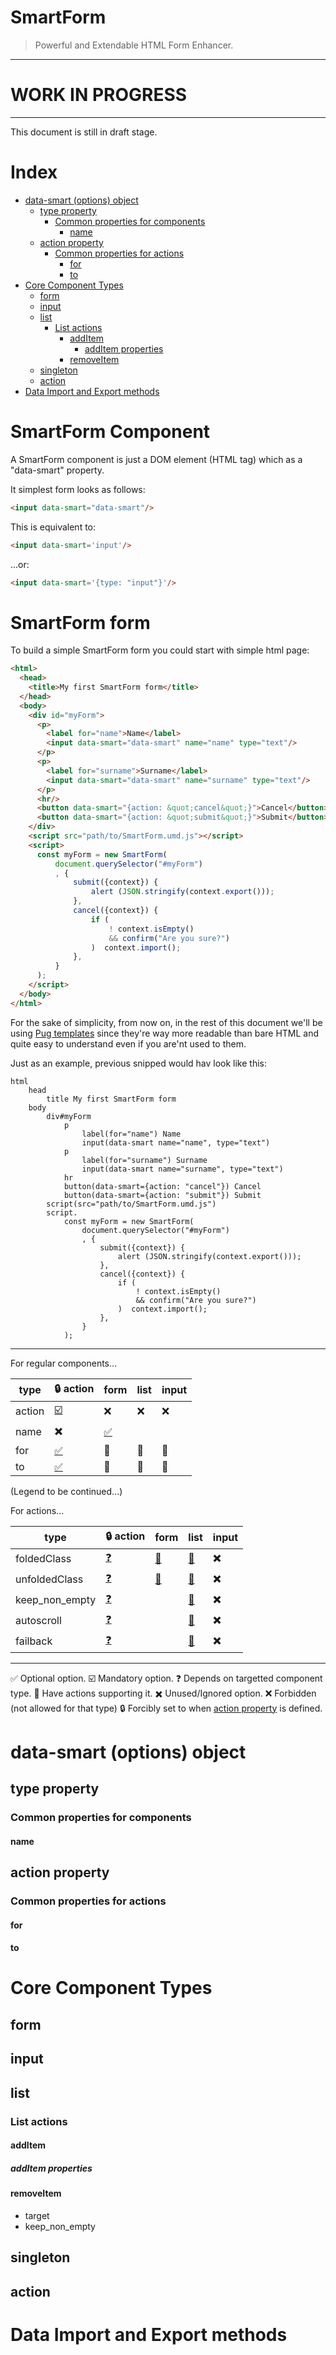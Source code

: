 SmartForm
=========

> Powerful and Extendable HTML Form Enhancer.

------------------------------

#      WORK IN PROGRESS      #

------------------------------


This document is still in draft stage.

Index
=====

<!-- vim-markdown-toc GitLab -->

* [data-smart (options) object](#data-smart-options-object)
    * [type property](#type-property)
        * [Common properties for components](#common-properties-for-components)
            * [name](#name)
    * [action property](#action-property)
        * [Common properties for actions](#common-properties-for-actions)
            * [for](#for)
            * [to](#to)
* [Core Component Types](#core-component-types)
    * [form](#form)
    * [input](#input)
    * [list](#list)
        * [List actions](#list-actions)
            * [addItem](#additem)
                * [addItem properties](#additem-properties)
            * [removeItem](#removeitem)
    * [singleton](#singleton)
    * [action](#action)
* [Data Import and Export methods](#data-import-and-export-methods)

<!-- vim-markdown-toc -->




SmartForm Component
===================

A SmartForm component is just a DOM element (HTML tag) which as a "data-smart"
property.

It simplest form looks as follows:

```html
<input data-smart="data-smart"/>
```

This is equivalent to:

```html
<input data-smart='input'/>
```

...or:

```html
<input data-smart='{type: "input"}'/>
```

SmartForm form
==============

To build a simple SmartForm form you could start with simple html page:

```html
<html>
  <head>
    <title>My first SmartForm form</title>
  </head>
  <body>
    <div id="myForm">
      <p>
        <label for="name">Name</label>
        <input data-smart="data-smart" name="name" type="text"/>
      </p>
      <p>
        <label for="surname">Surname</label>
        <input data-smart="data-smart" name="surname" type="text"/>
      </p>
      <hr/>
      <button data-smart="{action: &quot;cancel&quot;}">Cancel</button>
      <button data-smart="{action: &quot;submit&quot;}">Submit</button>
    </div>
    <script src="path/to/SmartForm.umd.js"></script>
    <script>
      const myForm = new SmartForm(
          document.querySelector("#myForm")
          , {
              submit({context}) {
                  alert (JSON.stringify(context.export()));
              },
              cancel({context}) {
                  if (
                      ! context.isEmpty()
                      && confirm("Are you sure?")
                  )  context.import();
              },
          }
      );
    </script>
  </body>
</html>
```

For the sake of simplicity, from now on, in the rest of this document we'll be
using [Pug templates](https://pugjs.org) since they're way more readable than
bare HTML and quite easy to understand even if you are'nt used to them.

Just as an example, previous snipped would hav look like this:

```pugjs
html
    head
        title My first SmartForm form
    body
        div#myForm
            p
                label(for="name") Name
                input(data-smart name="name", type="text")
            p
                label(for="surname") Surname
                input(data-smart name="surname", type="text")
            hr
            button(data-smart={action: "cancel"}) Cancel
            button(data-smart={action: "submit"}) Submit
        script(src="path/to/SmartForm.umd.js")
        script.
            const myForm = new SmartForm(
                document.querySelector("#myForm")
                , {
                    submit({context}) {
                        alert (JSON.stringify(context.export()));
                    },
                    cancel({context}) {
                        if (
                            ! context.isEmpty()
                            && confirm("Are you sure?")
                        )  context.import();
                    },
                }
            );
```



------------

For regular components...

type            | 🔒 action | form | list | input |
----------------|-----------|------|------|-------|
action          | [☑️ ](#action-property) | ❌ | ❌ | ❌ |
name            | ✖️      | [✅]() 
for             | [✅]() | 🔗      | 🔗   | 🔗    |
to              | [✅]() | 🔗      | 🔗   | 🔗    |

(Legend to be continued...)


For actions...

type            | 🔒 action | form | list | input |
----------------|-----------|------|------|-------|
foldedClass     | [❓]() | [🔗]() | [🔗]() | ✖️  |
unfoldedClass   | [❓]() | [🔗]() | [🔗]() | ✖️  |
keep_non_empty  | [❓]() |        | [🔗]() | ✖️  |
autoscroll      | [❓]() |        | [🔗]() | ✖️  |
failback        | [❓]() |        | [🔗]() | ✖️  |

------------

✅ Optional option.
☑️  Mandatory option.
❓ Depends on targetted component type.
🔗 Have actions supporting it.
✖️  Unused/Ignored option.
❌ Forbidden (not allowed for that type)
🔒 Forcibly set to when [action property](#action-property) is defined.


data-smart (options) object
===========================

type property
-------------

### Common properties for components

#### name


action property
---------------


### Common properties for actions

#### for

#### to






Core Component Types
====================

form
----

input
-----

list
----

### List actions


#### addItem


##### addItem properties


#### removeItem

  * target
  * keep_non_empty


singleton
---------

action
------



Data Import and Export methods
==============================






